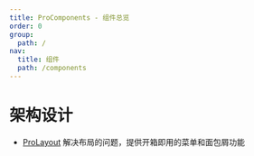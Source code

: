 ```yaml
---
title: ProComponents - 组件总览
order: 0
group:
  path: /
nav:
  title: 组件
  path: /components
---
```


# 架构设计

<!-- ProComponents 是基于 Ant Design 而开发的模板组件，提供了更高级别的抽象支持，开箱即用。可以显著的提升制作 CRUD 页面的效率，更加专注于页面。 -->

- [ProLayout](/components/layout) 解决布局的问题，提供开箱即用的菜单和面包屑功能
<!-- - [ProTable](/components/table) 表格模板组件，抽象网络请求和表格格式化
- [ProForm](/components/form) 表单模板组件，预设常见布局和行为
- [ProCard](/components/card) 提供卡片切分以及栅格布局能力
- [ProDescriptions](/components/descriptions) 定义列表模板组件，ProTable 的配套组件
- [ProSkeleton](/components/skeleton) 页面级别的骨架屏

## CRUD

ProTable，ProDescriptions，ProForm 都是基于 ProField 来进行封装。ProTable 和 ProDescriptions 根据 valueType 来渲染不同的 ProField，Form 则是通过不同的 FormField 来实现封装。

使用同样的底层实现为 ProTable，ProDescriptions，ProForm 打通带来了便利。ProForm 可以很方便的实现只读模式，ProTable 可以快速实现查询表单和可编辑表格。ProDescriptions 可以实现节点编辑，以下有个例子可以切换三个组件。

<code src="../packages/table/src/demos/crud.tsx">

## Form 的 layout 切换

ProForm 的主要功能是预设了很多 layout，如果需要切换只需要改变外面包裹的 Layout 即可，以下是个 demo。

<code src="../packages/form/src/demos/layout-change.tsx">

## 与网络请求库配置使用

ProTable，ProList 使用了新的数据结构，如果你使用了我们约定的参数使用起来会非常简单。

```tsx | pure
const msg: {
  data: T[];
  page: number;
  success: boolean;
  total: number;
} = {
  data: [],
  page: 1,
  success: true,
  total: 0,
};
```

如果你的后端数据使用了自己熟悉的 url，虽然我们可以用的 request 来转化，但是每个 table 都需要配置就比较麻烦。如果你使用 umi 的 request，我们可以定义一个全局的转化器。我们需要在 app.tsx 中配置

```tsx | pure
import { RequestConfig } from 'umi';

export const request: RequestConfig = {
  errorConfig: {
    adaptor: (resData) => {
      // resData 是我们自己的数据
      return {
        ...resData,
        total: resData.sum,
        success: resData.ok,
        errorMessage: resData.message,
      };
    },
  },
};

// 使用时
import { request } from 'umi';

<ProTable request={request('/list')} />;
```

如果使用了 fetch ，可以对 fetch 进行自定义。

```tsx | pure
const request = (url, options) => {
  return fetch(url, options)
    .then((res) => res.json())
    .then((resData) => {
      return Promise.resolve({
        ...resData,
        total: resData.sum,
        success: resData.ok,
        errorMessage: resData.message,
      });
    });
};

// 使用时
<ProTable request={request('/list')} />;
```

## 通用配置

ProTable，ProDescriptions 公用一套配置，可以使用同样的 columns 和 request 来生成数据，唯一的不同是 Table 需要数组，而 ProDescriptions 只需要一个对象。以下是具体的配置：

````tsx | pure
export type ProSchema<T = unknown, U = string, Extra = unknown> = {
  /** @name 确定这个列的唯一值 */
  key?: React.ReactText;
  /**
   * 支持一个数字，[a,b] 会转化为 obj.a.b
   *
   * @name 与实体映射的key
   */
  dataIndex?: string | number | (string | number)[];
  /** 选择如何渲染相应的模式 */
  valueType?: ((entity: T, type: ProSchemaComponentTypes) => U) | U;

  /**
   * 支持 ReactNode 和 方法
   *
   * @name 标题
   */
  title?:
    | ((
        schema: ProSchema<T, U, Extra>,
        type: ProSchemaComponentTypes,
        dom: React.ReactNode,
      ) => React.ReactNode)
    | React.ReactNode;

  /** @name 展示一个 icon，hover 是展示一些提示信息 */
  tooltip?: string;

  /** @deprecated 你可以使用 tooltip，这个更改是为了与 antd 统一 */
  tip?: string;

  render?: (
    dom: React.ReactNode,
    entity: T,
    index: number,
    action: ProCoreActionType,
    schema: ProSchema<T, U, Extra>,
  ) => React.ReactNode;

  /**
   * 返回一个node，会自动包裹 value 和 onChange
   *
   * @name 自定义编辑模式
   */
  renderFormItem?: (
    item: ProSchema<T, U, Extra>,
    config: {
      index?: number;
      value?: any;
      onSelect?: (value: any) => void;
      type: ProSchemaComponentTypes;
      defaultRender: (newItem: ProSchema<T, U, Extra>) => JSX.Element | null;
    },
    form: FormInstance,
  ) => React.ReactNode;

  /**
   * 必须要返回 string
   *
   * @name 自定义 render
   */
  renderText?: (text: any, record: T, index: number, action: ProCoreActionType) => any;

  fieldProps?: any;
  /** @name 映射值的类型 */
  valueEnum?: ProSchemaValueEnumObj | ProSchemaValueEnumMap;

  /** @name 从服务器请求枚举 */
  request?: ProFieldRequestData<ProSchema>;

  /** @name 从服务器请求的参数，改变了会触发 reload */
  params?: {
    [key: string]: any;
  };
  /** @name 隐藏在 descriptions */
  hideInDescriptions?: boolean;
} & Extra;
``` -->
````
